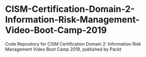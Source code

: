 # CISM-Certification-Domain-2-Information-Risk-Management-Video-Boot-Camp-2019
Code Repository for CISM Certification Domain 2: Information Risk Management Video Boot Camp 2019, published by Packt
